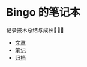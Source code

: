 # Bingo 的笔记本

记录技术总结与成长👨🏻‍💻

- [文章](https://github.com/qhbhq/blog/issues)
- [笔记](https://github.com/qhbhq/blog/tree/master/note)
- [归档](https://github.com/qhbhq/blog/labels)

